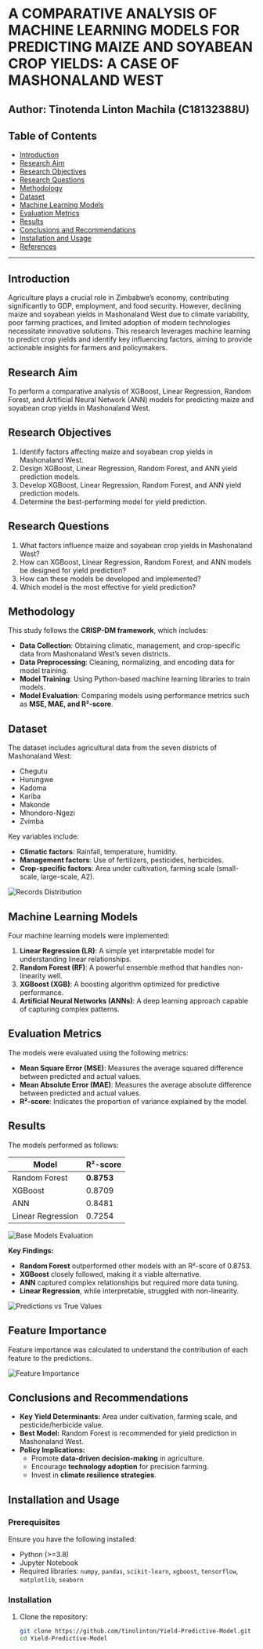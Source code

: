 # A COMPARATIVE ANALYSIS OF MACHINE LEARNING MODELS FOR PREDICTING MAIZE AND SOYABEAN CROP YIELDS: A CASE OF MASHONALAND WEST

## Author: Tinotenda Linton Machila (C18132388U)

## Table of Contents

- [Introduction](#introduction)
- [Research Aim](#research-aim)
- [Research Objectives](#research-objectives)
- [Research Questions](#research-questions)
- [Methodology](#methodology)
- [Dataset](#dataset)
- [Machine Learning Models](#machine-learning-models)
- [Evaluation Metrics](#evaluation-metrics)
- [Results](#results)
- [Conclusions and Recommendations](#conclusions-and-recommendations)
- [Installation and Usage](#installation-and-usage)
- [References](#references)

---

## Introduction

Agriculture plays a crucial role in Zimbabwe’s economy, contributing significantly to GDP, employment, and food security. However, declining maize and soyabean yields in Mashonaland West due to climate variability, poor farming practices, and limited adoption of modern technologies necessitate innovative solutions. This research leverages machine learning to predict crop yields and identify key influencing factors, aiming to provide actionable insights for farmers and policymakers.

## Research Aim

To perform a comparative analysis of XGBoost, Linear Regression, Random Forest, and Artificial Neural Network (ANN) models for predicting maize and soyabean crop yields in Mashonaland West.

## Research Objectives

1. Identify factors affecting maize and soyabean crop yields in Mashonaland West.
2. Design XGBoost, Linear Regression, Random Forest, and ANN yield prediction models.
3. Develop XGBoost, Linear Regression, Random Forest, and ANN yield prediction models.
4. Determine the best-performing model for yield prediction.

## Research Questions

1. What factors influence maize and soyabean crop yields in Mashonaland West?
2. How can XGBoost, Linear Regression, Random Forest, and ANN models be designed for yield prediction?
3. How can these models be developed and implemented?
4. Which model is the most effective for yield prediction?

## Methodology

This study follows the **CRISP-DM framework**, which includes:

- **Data Collection**: Obtaining climatic, management, and crop-specific data from Mashonaland West’s seven districts.
- **Data Preprocessing**: Cleaning, normalizing, and encoding data for model training.
- **Model Training**: Using Python-based machine learning libraries to train models.
- **Model Evaluation**: Comparing models using performance metrics such as **MSE, MAE, and R²-score**.

## Dataset

The dataset includes agricultural data from the seven districts of Mashonaland West:

- Chegutu
- Hurungwe
- Kadoma
- Kariba
- Makonde
- Mhondoro-Ngezi
- Zvimba

Key variables include:

- **Climatic factors**: Rainfall, temperature, humidity.
- **Management factors**: Use of fertilizers, pesticides, herbicides.
- **Crop-specific factors**: Area under cultivation, farming scale (small-scale, large-scale, A2).

![Records Distribution](/images/records%20distribution.png)

## Machine Learning Models

Four machine learning models were implemented:

1. **Linear Regression (LR)**: A simple yet interpretable model for understanding linear relationships.
2. **Random Forest (RF)**: A powerful ensemble method that handles non-linearity well.
3. **XGBoost (XGB)**: A boosting algorithm optimized for predictive performance.
4. **Artificial Neural Networks (ANNs)**: A deep learning approach capable of capturing complex patterns.

## Evaluation Metrics

The models were evaluated using the following metrics:

- **Mean Square Error (MSE)**: Measures the average squared difference between predicted and actual values.
- **Mean Absolute Error (MAE)**: Measures the average absolute difference between predicted and actual values.
- **R²-score**: Indicates the proportion of variance explained by the model.

## Results

The models performed as follows:

| Model             | R²-score   |
| ----------------- | ---------- |
| Random Forest     | **0.8753** |
| XGBoost           | 0.8709     |
| ANN               | 0.8481     |
| Linear Regression | 0.7254     |

![Base Models Evaluation](/images/base%20models%20evaluation.png)

**Key Findings:**

- **Random Forest** outperformed other models with an R²-score of 0.8753.
- **XGBoost** closely followed, making it a viable alternative.
- **ANN** captured complex relationships but required more data tuning.
- **Linear Regression**, while interpretable, struggled with non-linearity.

![Predictions vs True Values](/images/preds%20vs%20true%20vaues.png)

## Feature Importance

Feature importance was calculated to understand the contribution of each feature to the predictions.

![Feature Importance](/images/feature%20importance.png)

## Conclusions and Recommendations

- **Key Yield Determinants:** Area under cultivation, farming scale, and pesticide/herbicide value.
- **Best Model:** Random Forest is recommended for yield prediction in Mashonaland West.
- **Policy Implications:**
  - Promote **data-driven decision-making** in agriculture.
  - Encourage **technology adoption** for precision farming.
  - Invest in **climate resilience strategies**.

## Installation and Usage

### Prerequisites

Ensure you have the following installed:

- Python (>=3.8)
- Jupyter Notebook
- Required libraries: `numpy`, `pandas`, `scikit-learn`, `xgboost`, `tensorflow`, `matplotlib`, `seaborn`

### Installation

1. Clone the repository:
   ```bash
   git clone https://github.com/tinolinton/Yield-Predictive-Model.git
   cd Yield-Predictive-Model
   ```
